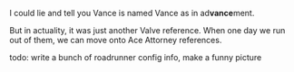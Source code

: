 I could lie and tell you Vance is named Vance as in ad**vance**ment.

But in actuality, it was just another Valve reference. When one day we run out of them, we can move onto Ace Attorney references.

todo: write a bunch of roadrunner config info, make a funny picture